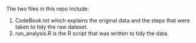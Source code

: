 The two files in this repo include: 
1. CodeBook.txt which explains the original data and the steps that were taken to tidy the raw dataset.
2. run_analysis.R is the R script that was written to tidy the data.